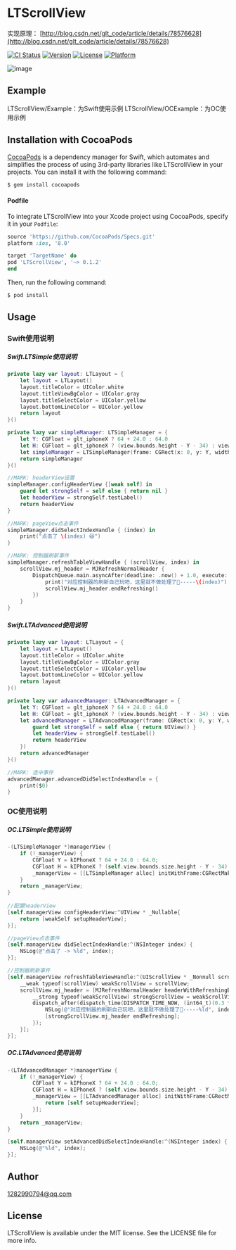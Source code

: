 # LTScrollView

实现原理： [http://blog.csdn.net/glt_code/article/details/78576628](http://blog.csdn.net/glt_code/article/details/78576628)

[![CI Status](http://img.shields.io/travis/1282990794@qq.com/LTScrollView.svg?style=flat)](https://travis-ci.org/1282990794@qq.com/LTScrollView)
[![Version](https://img.shields.io/cocoapods/v/LTScrollView.svg?style=flat)](http://cocoapods.org/pods/LTScrollView)
[![License](https://img.shields.io/cocoapods/l/LTScrollView.svg?style=flat)](http://cocoapods.org/pods/LTScrollView)
[![Platform](https://img.shields.io/cocoapods/p/LTScrollView.svg?style=flat)](http://cocoapods.org/pods/LTScrollView)

![image](https://github.com/gltwy/LTScrollView/blob/master/glt.gif)

## Example

LTScrollView/Example：为Swift使用示例
LTScrollView/OCExample：为OC使用示例

## Installation with CocoaPods

[CocoaPods](http://cocoapods.org) is a dependency manager for Swift, which automates and simplifies the process of using 3rd-party libraries like LTScrollView in your projects.  You can install it with the following command:

```bash
$ gem install cocoapods
```

#### Podfile

To integrate LTScrollView into your Xcode project using CocoaPods, specify it in your `Podfile`:

```ruby
source 'https://github.com/CocoaPods/Specs.git'
platform :ios, '8.0'

target 'TargetName' do
pod 'LTScrollView', '~> 0.1.2'
end
```

Then, run the following command:

```bash
$ pod install
```

## Usage

### Swift使用说明

##### Swift.LTSimple使用说明

```swift
private lazy var layout: LTLayout = {
    let layout = LTLayout()
    layout.titleColor = UIColor.white
    layout.titleViewBgColor = UIColor.gray
    layout.titleSelectColor = UIColor.yellow
    layout.bottomLineColor = UIColor.yellow
    return layout
}()

private lazy var simpleManager: LTSimpleManager = {
    let Y: CGFloat = glt_iphoneX ? 64 + 24.0 : 64.0
    let H: CGFloat = glt_iphoneX ? (view.bounds.height - Y - 34) : view.bounds.height - Y
    let simpleManager = LTSimpleManager(frame: CGRect(x: 0, y: Y, width: view.bounds.width, height: H), viewControllers: viewControllers, titles: titles, currentViewController: self, layout: layout)
    return simpleManager
}()

//MARK: headerView设置
simpleManager.configHeaderView {[weak self] in
    guard let strongSelf = self else { return nil }
    let headerView = strongSelf.testLabel()
    return headerView
}

//MARK: pageView点击事件
simpleManager.didSelectIndexHandle { (index) in
    print("点击了 \(index) 😆")
}

//MARK: 控制器刷新事件
simpleManager.refreshTableViewHandle { (scrollView, index) in
    scrollView.mj_header = MJRefreshNormalHeader {
        DispatchQueue.main.asyncAfter(deadline: .now() + 1.0, execute: {
            print("对应控制器的刷新自己玩吧，这里就不做处理了🙂-----\(index)")
            scrollView.mj_header.endRefreshing()
        })
    }
}

```

##### Swift.LTAdvanced使用说明

```swift
private lazy var layout: LTLayout = {
    let layout = LTLayout()
    layout.titleColor = UIColor.white
    layout.titleViewBgColor = UIColor.gray
    layout.titleSelectColor = UIColor.yellow
    layout.bottomLineColor = UIColor.yellow
    return layout
}()

private lazy var advancedManager: LTAdvancedManager = {
    let Y: CGFloat = glt_iphoneX ? 64 + 24.0 : 64.0
    let H: CGFloat = glt_iphoneX ? (view.bounds.height - Y - 34) : view.bounds.height - Y
    let advancedManager = LTAdvancedManager(frame: CGRect(x: 0, y: Y, width: view.bounds.width, height: H), viewControllers: viewControllers, titles: titles, currentViewController: self, layout: layout, headerViewHandle: {[weak self] in
        guard let strongSelf = self else { return UIView() }
        let headerView = strongSelf.testLabel()
        return headerView
    })
    return advancedManager
}()

//MARK: 选中事件
advancedManager.advancedDidSelectIndexHandle = {
    print($0)
}

```
### OC使用说明

##### OC.LTSimple使用说明

```objective-c
-(LTSimpleManager *)managerView {
    if (!_managerView) {
        CGFloat Y = kIPhoneX ? 64 + 24.0 : 64.0;
        CGFloat H = kIPhoneX ? (self.view.bounds.size.height - Y - 34) : self.view.bounds.size.height - Y;
        _managerView = [[LTSimpleManager alloc] initWithFrame:CGRectMake(0, Y, self.view.bounds.size.width, H) viewControllers:self.viewControllers titles:self.titles currentViewController:self layout:self.layout];
    }
    return _managerView;
}
    
//配置headerView
[self.managerView configHeaderView:^UIView * _Nullable{
    return [weakSelf setupHeaderView];
}];

//pageView点击事件
[self.managerView didSelectIndexHandle:^(NSInteger index) {
    NSLog(@"点击了 -> %ld", index);
}];

//控制器刷新事件
[self.managerView refreshTableViewHandle:^(UIScrollView * _Nonnull scrollView, NSInteger index) {
    __weak typeof(scrollView) weakScrollView = scrollView;
    scrollView.mj_header = [MJRefreshNormalHeader headerWithRefreshingBlock:^{
        __strong typeof(weakScrollView) strongScrollView = weakScrollView;
        dispatch_after(dispatch_time(DISPATCH_TIME_NOW, (int64_t)(0.3 * NSEC_PER_SEC)), dispatch_get_main_queue(), ^{
            NSLog(@"对应控制器的刷新自己玩吧，这里就不做处理了🙂-----%ld", index);
            [strongScrollView.mj_header endRefreshing];
        });
    }];
}];

```

##### OC.LTAdvanced使用说明
```objective-c
-(LTAdvancedManager *)managerView {
    if (!_managerView) {
        CGFloat Y = kIPhoneX ? 64 + 24.0 : 64.0;
        CGFloat H = kIPhoneX ? (self.view.bounds.size.height - Y - 34) : self.view.bounds.size.height - Y;
        _managerView = [[LTAdvancedManager alloc] initWithFrame:CGRectMake(0, Y, self.view.bounds.size.width, H) viewControllers:self.viewControllers titles:self.titles currentViewController:self layout:self.layout headerViewHandle:^UIView * _Nonnull{
            return [self setupHeaderView];
        }];
    }
    return _managerView;
}

[self.managerView setAdvancedDidSelectIndexHandle:^(NSInteger index) {
    NSLog(@"%ld", index);
}];

```

## Author

1282990794@qq.com

## License

LTScrollView is available under the MIT license. See the LICENSE file for more info.


